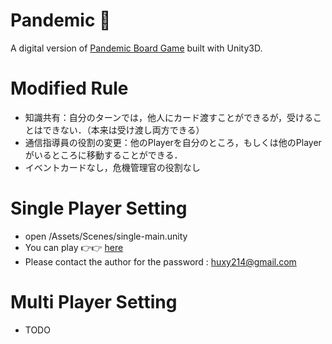 # Pandemic 🦠 
A digital version of [Pandemic Board Game](https://en.wikipedia.org/wiki/Pandemic_(board_game)) built with Unity3D. 





# Modified Rule
- 知識共有：自分のターンでは，他人にカード渡すことができるが，受けることはできない．（本来は受け渡し両方できる）
- 通信指導員の役割の変更：他のPlayerを自分のところ，もしくは他のPlayerがいるところに移動することができる．
- イベントカードなし，危機管理官の役割なし


# Single Player Setting
- open /Assets/Scenes/single-main.unity
- You can play 👉👉 [here](https://huxianyin.github.io/Pandemic_WebGL/) 
- Please contact the author for the password : huxy214@gmail.com



# Multi Player Setting
- TODO
